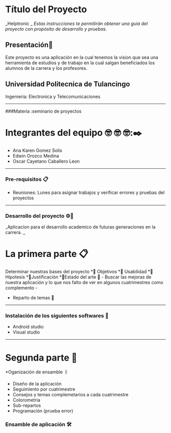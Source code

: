 # Título del Proyecto
_Helptronic _
_Estas instrucciones te permitirán obtener una guia del proyecto con propósito de desarrollo y pruebas._
## Presentación🚀
Este proyecto es una aplicación en la cual tenemos la vision que sea una herramienta de estudios y de trabajo en la cual salgan beneficiados los alumnos de la carrera y los profesores.
## Universidad Politecnica de Tulancingo 
Ingenieria: Electronica y Telecomunicaciones 
********************************************************
###Materia :seminario de proyectos 
# Integrantes del equipo 🤓 🤓 🤓:✒️
 * Ana Karen Gomez Solis 
 * Edwin Orozco Medina 
 * Oscar Cayetano Caballero Leon 
**********************************************************************
### Pre-requisitos 📋 
* Reuniones: Lunes para asignar trabajos y verificar errores y pruebas del proyectos
********************************************************
### Desarrollo del proyecto  ⚙️🔧
_Aplicacion para el desarrollo academico de futuras generaciones en la carrera. _

# La primera parte 📋
Determinar nuestras bases del proyecto
  *📌 Objetivos
  *📌 Usabilidad 
  *📌 Hipotesis
  *📌Justificación
  *📌Estado del arte 
📄 - Buscar las mejoras de nuestra aplicación y lo que nos falto de ver en algunos cuatrimestres como complemento -
 * Reparto de temas 📖
 ****************************************************************
 ### Instalación de los siguientes softwares 🔧 
 * Android studio
 * Visual studio 
 
 ****************************************************************
 # Segunda parte 🔩
   *Oganización de ensamble 🖇️
   * Diseño de la aplicación 
   * Seguimiento por cuatrimestre
   * Consejos y temas complemetarios a cada cuatrimestre
   * Colorometria 
   * Sub-repartos
   * Programación (prueba error)
  ### Ensamble de aplicación  🛠️
